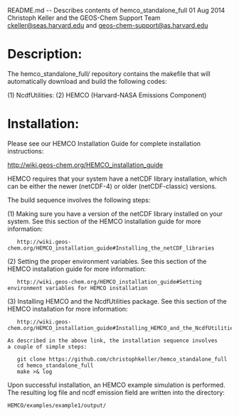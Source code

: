 README.md -- Describes contents of hemco_standalone_full
01 Aug 2014
Christoph Keller         and the GEOS-Chem Support Team
ckeller@seas.harvard.edu and     geos-chem-support@as.harvard.edu


Description:
==============================================================================

The hemco_standalone_full/ repository contains the makefile that will 
automatically download and build the following codes:

(1) NcdfUtilities: 
(2) HEMCO (Harvard-NASA Emissions Component)


Installation:
==============================================================================

Please see our HEMCO Installation Guide for complete installation instructions:

  http://wiki.geos-chem.org/HEMCO_installation_guide

HEMCO requires that your system have a netCDF library installation, which 
can be either the newer (netCDF-4) or older (netCDF-classic) versions.  

The build sequence involves the following steps:

(1) Making sure you have a version of the netCDF library installed on your
    system.  See this section of the HEMCO installation guide for more 
    information:

       http://wiki.geos-chem.org/HEMCO_installation_guide#Installing_the_netCDF_libraries 


(2) Setting the proper environment variables.  See this section of the 
    HEMCO installation guide for more information:

       http://wiki.geos-chem.org/HEMCO_installation_guide#Setting environment variables for HEMCO installation


(3) Installing HEMCO and the NcdfUtilities package.  See this section of the
    HEMCO installation for more information:

       http://wiki.geos-chem.org/HEMCO_installation_guide#Installing_HEMCO_and_the_NcdfUtilities_packages 

    As described in the above link, the installation sequence involves 
    a couple of simple steps:

       git clone https://github.com/christophkeller/hemco_standalone_full
       cd hemco_standalone_full
       make >& log

Upon successful installation, an HEMCO example simulation is performed. 
The resulting log file and ncdf emission field are written into the 
directory:

    HEMCO/examples/example1/output/




